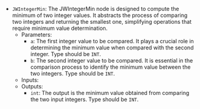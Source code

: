 - `JWIntegerMin`: The JWIntegerMin node is designed to compute the minimum of two integer values. It abstracts the process of comparing two integers and returning the smallest one, simplifying operations that require minimum value determination.
    - Parameters:
        - `a`: The first integer value to be compared. It plays a crucial role in determining the minimum value when compared with the second integer. Type should be `INT`.
        - `b`: The second integer value to be compared. It is essential in the comparison process to identify the minimum value between the two integers. Type should be `INT`.
    - Inputs:
    - Outputs:
        - `int`: The output is the minimum value obtained from comparing the two input integers. Type should be `INT`.
